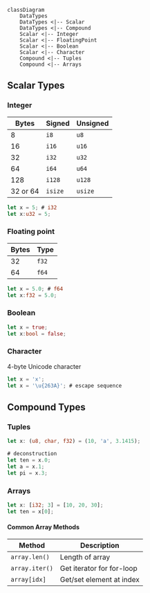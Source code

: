 ```mermaid
classDiagram
    DataTypes
    DataTypes <|-- Scalar
    DataTypes <|-- Compound 
    Scalar <|-- Integer
    Scalar <|-- FloatingPoint
    Scalar <|-- Boolean
    Scalar <|-- Character
    Compound <|-- Tuples
    Compound <|-- Arrays
```

## Scalar Types

### Integer

| Bytes    | Signed  | Unsigned |
| -------- | ------- | -------- |
| 8        | `i8`    | `u8`     |
| 16       | `i16`   | `u16`    |
| 32       | `i32`   | `u32`    |
| 64       | `i64`   | `u64`    |
| 128      | `i128`  | `u128`   |
| 32 or 64 | `isize` | `usize`  |

```rust
let x = 5; # i32
let x:u32 = 5;
```

### Floating point

| Bytes | Type  |
| ----- | ----- |
| 32    | `f32` |
| 64    | `f64` |

```rust
let x = 5.0; # f64
let x:f32 = 5.0;
```

### Boolean
```rust
let x = true;
let x:bool = false;
```

### Character

4-byte Unicode character
```rust
let x = 'x';
let x = '\u{263A}'; # escape sequence
```

## Compound Types

### Tuples
```rust
let x: (u8, char, f32) = (10, 'a', 3.1415);

# deconstruction
let ten = x.0;
let a = x.1;
let pi = x.3;
```

### Arrays
```rust
let x: [i32; 3] = [10, 20, 30];
let ten = x[0];
```

#### Common Array Methods

| Method         | Description               |
| -------------- | ------------------------- |
| `array.len()`  | Length of array           |
| `array.iter()` | Get iterator for for-loop |
| `array[idx]`   | Get/set element at index  |
